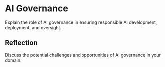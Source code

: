 # AI Governance

Explain the role of AI governance in ensuring responsible AI development, deployment, and oversight.

## Reflection

Discuss the potential challenges and opportunities of AI governance in your domain.
